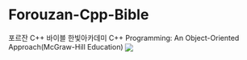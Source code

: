 # Forouzan-Cpp-Bible
포르잔 C++ 바이블 한빛아카데미
C++ Programming: An Object-Oriented Approach(McGraw-Hill Education)
<a href="https://www.hanbit.co.kr/store/books/look.php?p_code=B1851418066"><img align="center" src="https://www.hanbit.co.kr/data/books/B1851418066_l.jpg" /></a>
